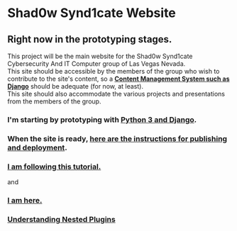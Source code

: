 # Shad0w Synd1cate Website

## Right now in the prototyping stages.

This project will be the main website for the Shad0w Synd1cate Cybersecurity And IT Computer group of Las Vegas Nevada.  
This site should be accessible by the members of the group who wish to contribute to the site's content, so a **[Content Management System such as Django](https://www.django-cms.org/en/)** should be adequate (for now, at least).  
This site should also accommodate the various projects and presentations from the members of the group.

###  I'm starting by prototyping with [Python 3 and Django](https://github.com/divio/django-cms).

### When the site is ready, [here are the instructions for publishing and deployment](http://support.divio.com/academy/basic-how-to-build-a-website-and-blog-with-django-cms-60-minutes/8-publishing-your-changes).

### [I am following this tutorial.](http://support.divio.com/academy/basic-how-to-build-a-website-and-blog-with-django-cms-60-minutes/3-adding-a-few-pages)  
and  
### [I am here.](http://support.divio.com/academy/advanced-how-to-build-a-website-and-blog-with-django-cms/12-adapting-latest-articles) 

### [Understanding Nested Plugins](http://support.divio.com/academy/bonus-topics/understanding-nested-plugins)
